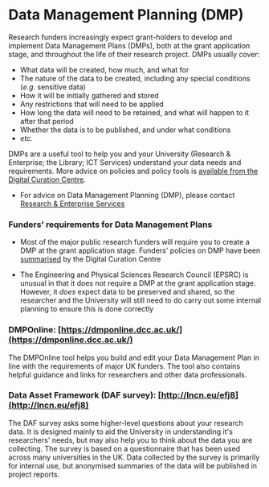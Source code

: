 # Data Management Planning (DMP)

Research funders increasingly expect grant-holders to develop and implement Data Management Plans (DMPs), both at the grant application stage, and throughout the life of their research project. DMPs usually cover:

* What data will be created, how much, and what for
* The nature of the data to be created, including any special conditions (*e.g.* sensitive data)
* How it will be initially gathered and stored
* Any restrictions that will need to be applied
* How long the data will need to be retained, and what will happen to it after that period
* Whether the data is to be published, and under what conditions
* *etc.*

DMPs are a useful tool to help you and your University (Research & Enterprise; the Library; ICT Services) understand your data needs and requirements. More advice on policies and policy tools is [available from the Digital Curation Centre](http://www.dcc.ac.uk/resources/data-management-plans).

* For advice on Data Management Planning (DMP), please contact [Research & Enterprise Services](http://research.blogs.lincoln.ac.uk/)

### Funders' requirements for Data Management Plans

* Most of the major public research funders will require you to create a DMP at the grant application stage. Funders' policies on DMP have been [summarised](http://lncn.eu/est3) by the Digital Curation Centre

* The Engineering and Physical Sciences Research Council (EPSRC) is unusual in that it does not require a DMP at the grant application stage. However, it *does* expect data to be preserved and shared, so the researcher and the University will still need to do carry out some internal planning to ensure this is done correctly

### DMPOnline: [https://dmponline.dcc.ac.uk/](https://dmponline.dcc.ac.uk/)

The DMPOnline tool helps you build and edit your Data Management Plan in line with the requirements of major UK funders. The tool also contains helpful guidance and links for researchers and other data professionals.

### Data Asset Framework (DAF survey): [http://lncn.eu/efj8](http://lncn.eu/efj8)

The DAF survey asks some higher-level questions about your research data. It is designed mainly to aid the University in understanding it's researchers' needs, but may also help you to think about the data you are collecting. The survey is based on a questionnaire that has been used across many universities in the UK. Data collected by the survey is primarily for internal use, but anonymised summaries of the data will be published in project reports.